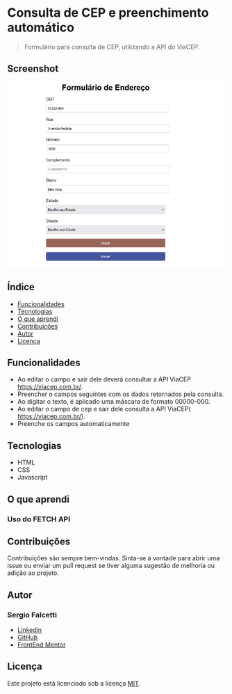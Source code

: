 # Consulta de CEP e preenchimento automático
>
>Formulário para consulta de CEP, utilizando a API do ViaCEP.

## Screenshot

![Screenshot](screenshot.png#vitrinedev)

## Índice

- [Funcionalidades](#funcionalidades)
- [Tecnologias](#tecnologias)
- [O que aprendi](#o-que-aprendi)
- [Contribuições](#contribuições)
- [Autor](#autor)
- [Licença](#licença)

## Funcionalidades

- Ao editar o campo e sair dele deverá consultar a API ViaCEP <https://viacep.com.br/>.
- Preencher o campos seguintes com os dados retornados pela consulta.
- Ao digitar o texto, é aplicado uma máscara de formato 00000-000.
- Ao editar o campo de cep e sair dele consulta a API ViaCEP( <https://viacep.com.br/>).
- Preenche os campos automaticamente

## Tecnologias

- HTML
- CSS
- Javascript

## O que aprendi

### Uso do FETCH API

## Contribuições

Contribuições são sempre bem-vindas. Sinta-se à vontade para abrir uma issue ou enviar um pull request se tiver alguma sugestão de melhoria ou adição ao projeto.

## Autor

### Sergio Falcetti

- [Linkedin](https://github.com/falcettijr)
- [GitHub](https://www.linkedin.com/in/sergiofalcetti/)
- [FrontEnd Mentor](https://www.frontendmentor.io/profile/falcettijr)

## Licença

Este projeto está licenciado sob a licença [MIT](https://opensource.org/licenses/MIT).
